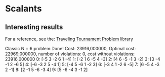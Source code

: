 Scalants
========

Interesting results
-------------------
For a reference, see the:
[Traveling Tournament Problem library](http://mat.gsia.cmu.edu/TOURN/)

Classic N = 6 problem
Done! Cost: 23916,000000, Optimal cost: 22969,000000, number of violations: 0, cost without violations: 23916,000000
0: [-5 3 -2 6 1 -4]
1: [-2 1 6 -5 4 -3]
2: [4 6 -5 -1 3 -2]
3: [3 -4 -1 2 -6 5]
4: [-6 -3 2 5 -4 1]
5: [-4 5 -6 1 -2 3]
6: [-3 4 1 -2 6 -5]
7: [6 -5 4 -3 2 -1]
8: [2 -1 5 -6 -3 4]
9: [5 -6 -4 3 -1 2]
